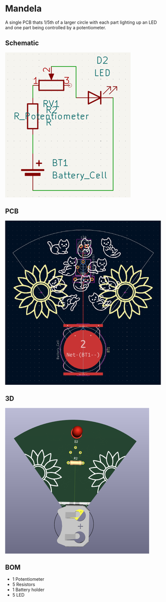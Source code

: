 # Mandela

A single PCB thats 1/5th of a larger circle with each part lighting up an LED and one part being controlled by a potentiometer.

## Schematic
![](https://raw.githubusercontent.com/TuinboonDev/mandela-pcb/refs/heads/main/assets/schem.png)

## PCB
![](https://raw.githubusercontent.com/TuinboonDev/mandela-pcb/refs/heads/main/assets/pcb.png)

## 3D
![](https://raw.githubusercontent.com/TuinboonDev/mandela-pcb/refs/heads/main/assets/3d.png)

## BOM
- 1   Potentiometer
- 5   Resistors
- 1   Battery holder
- 5   LED
